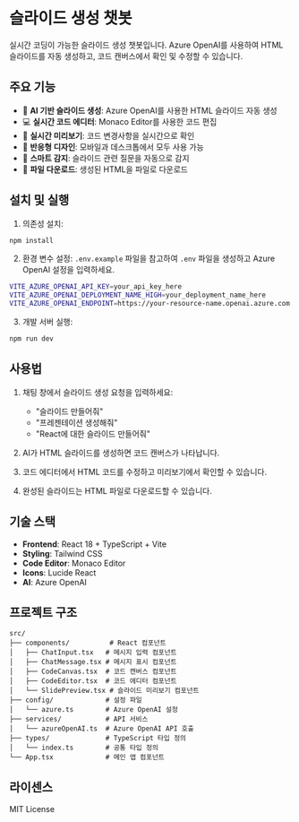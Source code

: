 # 슬라이드 생성 챗봇

실시간 코딩이 가능한 슬라이드 생성 챗봇입니다. Azure OpenAI를 사용하여 HTML 슬라이드를 자동 생성하고, 코드 캔버스에서 확인 및 수정할 수 있습니다.

## 주요 기능

- 🤖 **AI 기반 슬라이드 생성**: Azure OpenAI를 사용한 HTML 슬라이드 자동 생성
- 💻 **실시간 코드 에디터**: Monaco Editor를 사용한 코드 편집
- 👀 **실시간 미리보기**: 코드 변경사항을 실시간으로 확인
- 📱 **반응형 디자인**: 모바일과 데스크톱에서 모두 사용 가능
- 🎯 **스마트 감지**: 슬라이드 관련 질문을 자동으로 감지
- 📁 **파일 다운로드**: 생성된 HTML을 파일로 다운로드

## 설치 및 실행

1. 의존성 설치:
```bash
npm install
```

2. 환경 변수 설정:
`.env.example` 파일을 참고하여 `.env` 파일을 생성하고 Azure OpenAI 설정을 입력하세요.

```bash
VITE_AZURE_OPENAI_API_KEY=your_api_key_here
VITE_AZURE_OPENAI_DEPLOYMENT_NAME_HIGH=your_deployment_name_here
VITE_AZURE_OPENAI_ENDPOINT=https://your-resource-name.openai.azure.com
```

3. 개발 서버 실행:
```bash
npm run dev
```

## 사용법

1. 채팅 창에서 슬라이드 생성 요청을 입력하세요:
   - "슬라이드 만들어줘"
   - "프레젠테이션 생성해줘"
   - "React에 대한 슬라이드 만들어줘"

2. AI가 HTML 슬라이드를 생성하면 코드 캔버스가 나타납니다.

3. 코드 에디터에서 HTML 코드를 수정하고 미리보기에서 확인할 수 있습니다.

4. 완성된 슬라이드는 HTML 파일로 다운로드할 수 있습니다.

## 기술 스택

- **Frontend**: React 18 + TypeScript + Vite
- **Styling**: Tailwind CSS
- **Code Editor**: Monaco Editor
- **Icons**: Lucide React
- **AI**: Azure OpenAI

## 프로젝트 구조

```
src/
├── components/          # React 컴포넌트
│   ├── ChatInput.tsx   # 메시지 입력 컴포넌트
│   ├── ChatMessage.tsx # 메시지 표시 컴포넌트
│   ├── CodeCanvas.tsx  # 코드 캔버스 컴포넌트
│   ├── CodeEditor.tsx  # 코드 에디터 컴포넌트
│   └── SlidePreview.tsx # 슬라이드 미리보기 컴포넌트
├── config/             # 설정 파일
│   └── azure.ts        # Azure OpenAI 설정
├── services/           # API 서비스
│   └── azureOpenAI.ts  # Azure OpenAI API 호출
├── types/              # TypeScript 타입 정의
│   └── index.ts        # 공통 타입 정의
└── App.tsx             # 메인 앱 컴포넌트
```

## 라이센스

MIT License
